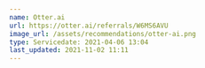 ```yaml
---
name: Otter.ai
url: https://otter.ai/referrals/W6MS6AVU
image_url: /assets/recommendations/otter-ai.png
type: Servicedate: 2021-04-06 13:04
last_updated: 2021-11-02 11:11
---
```

